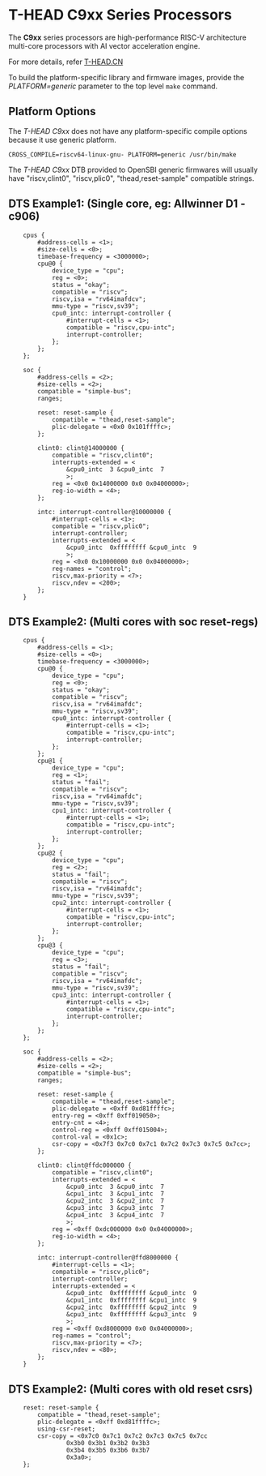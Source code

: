 T-HEAD C9xx Series Processors
=============================

The **C9xx** series processors are high-performance RISC-V architecture
multi-core processors with AI vector acceleration engine.

For more details, refer [T-HEAD.CN](https://www.t-head.cn/)

To build the platform-specific library and firmware images, provide the
*PLATFORM=generic* parameter to the top level `make` command.

Platform Options
----------------

The *T-HEAD C9xx* does not have any platform-specific compile options
because it use generic platform.

```
CROSS_COMPILE=riscv64-linux-gnu- PLATFORM=generic /usr/bin/make
```

The *T-HEAD C9xx* DTB provided to OpenSBI generic firmwares will usually have
"riscv,clint0", "riscv,plic0", "thead,reset-sample" compatible strings.

DTS Example1: (Single core, eg: Allwinner D1 - c906)
----------------------------------------------------

```
	cpus {
		#address-cells = <1>;
		#size-cells = <0>;
		timebase-frequency = <3000000>;
		cpu@0 {
			device_type = "cpu";
			reg = <0>;
			status = "okay";
			compatible = "riscv";
			riscv,isa = "rv64imafdcv";
			mmu-type = "riscv,sv39";
			cpu0_intc: interrupt-controller {
				#interrupt-cells = <1>;
				compatible = "riscv,cpu-intc";
				interrupt-controller;
			};
		};
	};

	soc {
		#address-cells = <2>;
		#size-cells = <2>;
		compatible = "simple-bus";
		ranges;

		reset: reset-sample {
			compatible = "thead,reset-sample";
			plic-delegate = <0x0 0x101ffffc>;
		};

		clint0: clint@14000000 {
			compatible = "riscv,clint0";
			interrupts-extended = <
				&cpu0_intc  3 &cpu0_intc  7
				>;
			reg = <0x0 0x14000000 0x0 0x04000000>;
			reg-io-width = <4>;
		};

		intc: interrupt-controller@10000000 {
			#interrupt-cells = <1>;
			compatible = "riscv,plic0";
			interrupt-controller;
			interrupts-extended = <
				&cpu0_intc  0xffffffff &cpu0_intc  9
				>;
			reg = <0x0 0x10000000 0x0 0x04000000>;
			reg-names = "control";
			riscv,max-priority = <7>;
			riscv,ndev = <200>;
		};
	}
```

DTS Example2: (Multi cores with soc reset-regs)
-----------------------------------------------

```
	cpus {
		#address-cells = <1>;
		#size-cells = <0>;
		timebase-frequency = <3000000>;
		cpu@0 {
			device_type = "cpu";
			reg = <0>;
			status = "okay";
			compatible = "riscv";
			riscv,isa = "rv64imafdc";
			mmu-type = "riscv,sv39";
			cpu0_intc: interrupt-controller {
				#interrupt-cells = <1>;
				compatible = "riscv,cpu-intc";
				interrupt-controller;
			};
		};
		cpu@1 {
			device_type = "cpu";
			reg = <1>;
			status = "fail";
			compatible = "riscv";
			riscv,isa = "rv64imafdc";
			mmu-type = "riscv,sv39";
			cpu1_intc: interrupt-controller {
				#interrupt-cells = <1>;
				compatible = "riscv,cpu-intc";
				interrupt-controller;
			};
		};
		cpu@2 {
			device_type = "cpu";
			reg = <2>;
			status = "fail";
			compatible = "riscv";
			riscv,isa = "rv64imafdc";
			mmu-type = "riscv,sv39";
			cpu2_intc: interrupt-controller {
				#interrupt-cells = <1>;
				compatible = "riscv,cpu-intc";
				interrupt-controller;
			};
		};
		cpu@3 {
			device_type = "cpu";
			reg = <3>;
			status = "fail";
			compatible = "riscv";
			riscv,isa = "rv64imafdc";
			mmu-type = "riscv,sv39";
			cpu3_intc: interrupt-controller {
				#interrupt-cells = <1>;
				compatible = "riscv,cpu-intc";
				interrupt-controller;
			};
		};
	};

	soc {
		#address-cells = <2>;
		#size-cells = <2>;
		compatible = "simple-bus";
		ranges;

		reset: reset-sample {
			compatible = "thead,reset-sample";
			plic-delegate = <0xff 0xd81ffffc>;
			entry-reg = <0xff 0xff019050>;
			entry-cnt = <4>;
			control-reg = <0xff 0xff015004>;
			control-val = <0x1c>;
			csr-copy = <0x7f3 0x7c0 0x7c1 0x7c2 0x7c3 0x7c5 0x7cc>;
		};

		clint0: clint@ffdc000000 {
			compatible = "riscv,clint0";
			interrupts-extended = <
				&cpu0_intc  3 &cpu0_intc  7
				&cpu1_intc  3 &cpu1_intc  7
				&cpu2_intc  3 &cpu2_intc  7
				&cpu3_intc  3 &cpu3_intc  7
				&cpu4_intc  3 &cpu4_intc  7
				>;
			reg = <0xff 0xdc000000 0x0 0x04000000>;
			reg-io-width = <4>;
		};

		intc: interrupt-controller@ffd8000000 {
			#interrupt-cells = <1>;
			compatible = "riscv,plic0";
			interrupt-controller;
			interrupts-extended = <
				&cpu0_intc  0xffffffff &cpu0_intc  9
				&cpu1_intc  0xffffffff &cpu1_intc  9
				&cpu2_intc  0xffffffff &cpu2_intc  9
				&cpu3_intc  0xffffffff &cpu3_intc  9
				>;
			reg = <0xff 0xd8000000 0x0 0x04000000>;
			reg-names = "control";
			riscv,max-priority = <7>;
			riscv,ndev = <80>;
		};
	}
```

DTS Example2: (Multi cores with old reset csrs)
-----------------------------------------------
```
	reset: reset-sample {
		compatible = "thead,reset-sample";
		plic-delegate = <0xff 0xd81ffffc>;
		using-csr-reset;
		csr-copy = <0x7c0 0x7c1 0x7c2 0x7c3 0x7c5 0x7cc
			    0x3b0 0x3b1 0x3b2 0x3b3
			    0x3b4 0x3b5 0x3b6 0x3b7
			    0x3a0>;
	};
```
